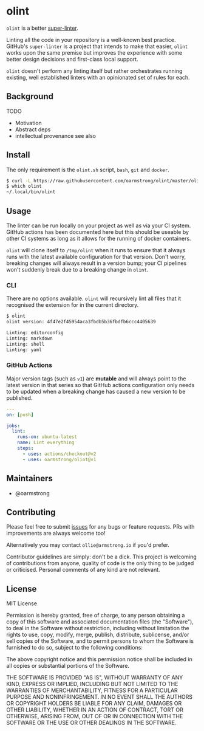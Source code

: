 # olint

`olint` is a better [super-linter](https://github.com/github/super-linter).

Linting all the code in your repository is a well-known best practice.
GitHub's `super-linter` is a project that intends to make that easier, `olint`
works upon the same premise but improves the experience with some better design
decisions and first-class local support.

`olint` doesn't perform any linting itself but rather orchestrates running
existing, well established linters with an opinionated set of rules for each.

## Background

TODO

- Motivation
- Abstract deps
- intellectual provenance see also

## Install

The only requirement is the `olint.sh` script, `bash`, `git` and `docker`.

```bash
$ curl -L https://raw.githubusercontent.com/oarmstrong/olint/master/olint.sh -o ~/.local/bin/olint
$ which olint
~/.local/bin/olint
```

## Usage

The linter can be run locally on your project as well as via your CI system.
GitHub actions has been documented here but this should be useable by other CI
systems as long as it allows for the running of docker containers.

`olint` will clone itself to `/tmp/olint` when it runs to ensure that it always
runs with the latest available configuration for that version. Don't worry,
breaking changes will always result in a version bump; your CI pipelines won't
suddenly break due to a breaking change in `olint`.

### CLI

There are no options available. `olint` will recursively lint all files that it
recognised the extension for in the current directory.

```bash
$ olint
olint version: 4f47e2f45954aca3fbdb5b36fbdfb6ccc4405639

Linting: editorconfig
Linting: markdown
Linting: shell
Linting: yaml
```

### GitHub Actions

Major version tags (such as `v1`) are **mutable** and will always point to the
latest version in that series so that GitHub actions configuration only needs
to be updated when a breaking change has caused a new version to be published.

```yaml
---
on: [push]

jobs:
  lint:
    runs-on: ubuntu-latest
    name: Lint everything
    steps:
      - uses: actions/checkout@v2
      - uses: oarmstrong/olint@v1
```

## Maintainers

- @oarmstrong

## Contributing

Please feel free to submit
[issues](https://github.com/oarmstrong/olint/issues/new) for any bugs or
feature requests. PRs with improvements are always welcome too!

Alternatively you may contact `ollie@armstrong.io` if you'd prefer.

Contributor guidelines are simply: don't be a dick. This project is welcoming
of contributions from anyone, quality of code is the only thing to be judged or
criticised. Personal comments of any kind are not relevant.

## License

MIT License

Permission is hereby granted, free of charge, to any person obtaining a copy of
this software and associated documentation files (the "Software"), to deal in
the Software without restriction, including without limitation the rights to
use, copy, modify, merge, publish, distribute, sublicense, and/or sell copies
of the Software, and to permit persons to whom the Software is furnished to do
so, subject to the following conditions:

The above copyright notice and this permission notice shall be included in all
copies or substantial portions of the Software.

THE SOFTWARE IS PROVIDED "AS IS", WITHOUT WARRANTY OF ANY KIND, EXPRESS OR
IMPLIED, INCLUDING BUT NOT LIMITED TO THE WARRANTIES OF MERCHANTABILITY,
FITNESS FOR A PARTICULAR PURPOSE AND NONINFRINGEMENT. IN NO EVENT SHALL THE
AUTHORS OR COPYRIGHT HOLDERS BE LIABLE FOR ANY CLAIM, DAMAGES OR OTHER
LIABILITY, WHETHER IN AN ACTION OF CONTRACT, TORT OR OTHERWISE, ARISING FROM,
OUT OF OR IN CONNECTION WITH THE SOFTWARE OR THE USE OR OTHER DEALINGS IN THE
SOFTWARE.
